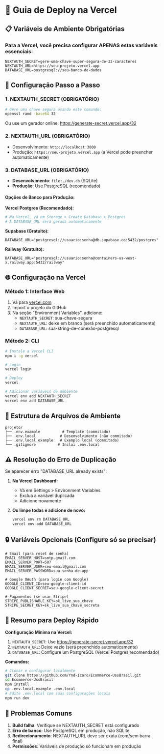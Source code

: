 # 🚀 Guia de Deploy na Vercel

## 📋 Variáveis de Ambiente Obrigatórias

### Para a Vercel, você precisa configurar APENAS estas variáveis essenciais:

```env
NEXTAUTH_SECRET=gere-uma-chave-super-segura-de-32-caracteres
NEXTAUTH_URL=https://seu-projeto.vercel.app
DATABASE_URL=postgresql://seu-banco-de-dados
```

## 🔧 Configuração Passo a Passo

### 1. **NEXTAUTH_SECRET** (OBRIGATÓRIO)
```bash
# Gere uma chave segura usando este comando:
openssl rand -base64 32
```
Ou use um gerador online: https://generate-secret.vercel.app/32

### 2. **NEXTAUTH_URL** (OBRIGATÓRIO)
- Desenvolvimento: `http://localhost:3000`
- Produção: `https://seu-projeto.vercel.app` (a Vercel pode preencher automaticamente)

### 3. **DATABASE_URL** (OBRIGATÓRIO)
- **Desenvolvimento**: `file:./dev.db` (SQLite)
- **Produção**: Use PostgreSQL (recomendado)

#### Opções de Banco para Produção:

**Vercel Postgres (Recomendado):**
```bash
# Na Vercel, vá em Storage > Create Database > Postgres
# A DATABASE_URL será gerada automaticamente
```

**Supabase (Gratuito):**
```env
DATABASE_URL="postgresql://usuario:senha@db.supabase.co:5432/postgres"
```

**Railway (Gratuito):**
```env
DATABASE_URL="postgresql://usuario:senha@containers-us-west-x.railway.app:5432/railway"
```

## 🌐 Configuração na Vercel

### Método 1: Interface Web
1. Vá para [vercel.com](https://vercel.com)
2. Import o projeto do GitHub
3. Na seção "Environment Variables", adicione:
   - `NEXTAUTH_SECRET`: sua-chave-segura
   - `NEXTAUTH_URL`: deixe em branco (será preenchido automaticamente)
   - `DATABASE_URL`: sua-string-de-conexão-postgresql

### Método 2: CLI
```bash
# Instale a Vercel CLI
npm i -g vercel

# Login
vercel login

# Deploy
vercel

# Adicionar variáveis de ambiente
vercel env add NEXTAUTH_SECRET
vercel env add DATABASE_URL
```

## 📁 Estrutura de Arquivos de Ambiente

```
projeto/
├── .env.example          # Template (commitado)
├── .env.local           # Desenvolvimento (não commitado)
├── .env.local.example   # Exemplo local (commitado)
└── .gitignore          # Inclui .env.local
```

## ⚠️ Resolução do Erro de Duplicação

Se aparecer erro "DATABASE_URL already exists":

1. **Na Vercel Dashboard:**
   - Vá em Settings > Environment Variables
   - Exclua a variável duplicada
   - Adicione novamente

2. **Ou limpe todas e adicione de novo:**
   ```bash
   vercel env rm DATABASE_URL
   vercel env add DATABASE_URL
   ```

## 🔒 Variáveis Opcionais (Configure só se precisar)

```env
# Email (para reset de senha)
EMAIL_SERVER_HOST=smtp.gmail.com
EMAIL_SERVER_PORT=587
EMAIL_SERVER_USER=seu-email@gmail.com
EMAIL_SERVER_PASSWORD=sua-senha-de-app

# Google OAuth (para login com Google)
GOOGLE_CLIENT_ID=seu-google-client-id
GOOGLE_CLIENT_SECRET=seu-google-client-secret

# Pagamentos (se usar Stripe)
STRIPE_PUBLISHABLE_KEY=pk_live_sua_chave
STRIPE_SECRET_KEY=sk_live_sua_chave_secreta
```

## 🎯 Resumo para Deploy Rápido

**Configuração Mínima na Vercel:**
1. `NEXTAUTH_SECRET`: Use https://generate-secret.vercel.app/32
2. `NEXTAUTH_URL`: Deixe vazio (será preenchido automaticamente)
3. `DATABASE_URL`: Configure um PostgreSQL (Vercel Postgres recomendado)

**Comandos:**
```bash
# Clonar e configurar localmente
git clone https://github.com/Ynd-Icaro/Ecommerce-UssBrasil.git
cd Ecommerce-UssBrasil
npm install
cp .env.local.example .env.local
# Edite .env.local com suas configurações locais
npm run dev
```

## 🚨 Problemas Comuns

1. **Build falha**: Verifique se NEXTAUTH_SECRET está configurado
2. **Erro de banco**: Use PostgreSQL em produção, não SQLite
3. **Redirecionamento**: NEXTAUTH_URL deve ser exata (com/sem barra final)
4. **Permissões**: Variáveis de produção só funcionam em produção
